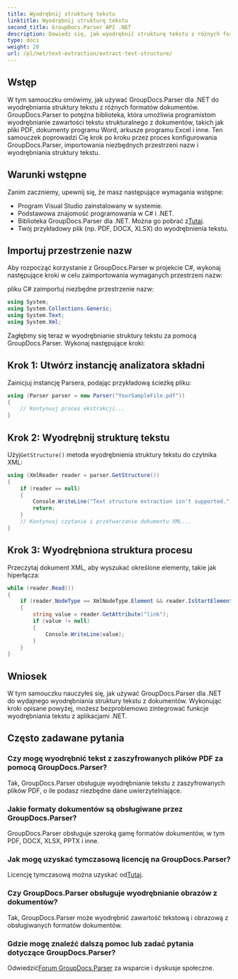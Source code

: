 ```yaml
---
title: Wyodrębnij strukturę tekstu
linktitle: Wyodrębnij strukturę tekstu
second_title: GroupDocs.Parser API .NET
description: Dowiedz się, jak wyodrębnić strukturę tekstu z różnych formatów dokumentów za pomocą GroupDocs.Parser dla .NET. Samouczek krok po kroku z przykładami kodu.
type: docs
weight: 20
url: /pl/net/text-extraction/extract-text-structure/
---
```

## Wstęp
W tym samouczku omówimy, jak używać GroupDocs.Parser dla .NET do wyodrębniania struktury tekstu z różnych formatów dokumentów. GroupDocs.Parser to potężna biblioteka, która umożliwia programistom wyodrębnianie zawartości tekstu strukturalnego z dokumentów, takich jak pliki PDF, dokumenty programu Word, arkusze programu Excel i inne. Ten samouczek poprowadzi Cię krok po kroku przez proces konfigurowania GroupDocs.Parser, importowania niezbędnych przestrzeni nazw i wyodrębniania struktury tekstu.
## Warunki wstępne
Zanim zaczniemy, upewnij się, że masz następujące wymagania wstępne:
- Program Visual Studio zainstalowany w systemie.
- Podstawowa znajomość programowania w C# i .NET.
-  Biblioteka GroupDocs.Parser dla .NET. Można go pobrać z[Tutaj](https://releases.groupdocs.com/parser/net/).
- Twój przykładowy plik (np. PDF, DOCX, XLSX) do wyodrębnienia tekstu.
## Importuj przestrzenie nazw
Aby rozpocząć korzystanie z GroupDocs.Parser w projekcie C#, wykonaj następujące kroki w celu zaimportowania wymaganych przestrzeni nazw:

pliku C# zaimportuj niezbędne przestrzenie nazw:
```csharp
using System;
using System.Collections.Generic;
using System.Text;
using System.Xml;
```
Zagłębmy się teraz w wyodrębnianie struktury tekstu za pomocą GroupDocs.Parser. Wykonaj następujące kroki:
## Krok 1: Utwórz instancję analizatora składni
Zainicjuj instancję Parsera, podając przykładową ścieżkę pliku:
```csharp
using (Parser parser = new Parser("YourSampleFile.pdf"))
{
    // Kontynuuj proces ekstrakcji...
}
```
## Krok 2: Wyodrębnij strukturę tekstu
 Użyj`GetStructure()` metoda wyodrębnienia struktury tekstu do czytnika XML:
```csharp
using (XmlReader reader = parser.GetStructure())
{
    if (reader == null)
    {
        Console.WriteLine("Text structure extraction isn't supported.");
        return;
    }
    // Kontynuuj czytanie i przetwarzanie dokumentu XML...
}
```
## Krok 3: Wyodrębniona struktura procesu
Przeczytaj dokument XML, aby wyszukać określone elementy, takie jak hiperłącza:
```csharp
while (reader.Read())
{
    if (reader.NodeType == XmlNodeType.Element && reader.IsStartElement() && reader.Name.ToLowerInvariant() == "hyperlink")
    {
        string value = reader.GetAttribute("link");
        if (value != null)
        {
            Console.WriteLine(value);
        }
    }
}
```
## Wniosek
W tym samouczku nauczyłeś się, jak używać GroupDocs.Parser dla .NET do wydajnego wyodrębniania struktury tekstu z dokumentów. Wykonując kroki opisane powyżej, możesz bezproblemowo zintegrować funkcje wyodrębniania tekstu z aplikacjami .NET.

## Często zadawane pytania
### Czy mogę wyodrębnić tekst z zaszyfrowanych plików PDF za pomocą GroupDocs.Parser?
Tak, GroupDocs.Parser obsługuje wyodrębnianie tekstu z zaszyfrowanych plików PDF, o ile podasz niezbędne dane uwierzytelniające.
### Jakie formaty dokumentów są obsługiwane przez GroupDocs.Parser?
GroupDocs.Parser obsługuje szeroką gamę formatów dokumentów, w tym PDF, DOCX, XLSX, PPTX i inne.
### Jak mogę uzyskać tymczasową licencję na GroupDocs.Parser?
 Licencję tymczasową można uzyskać od[Tutaj](https://purchase.groupdocs.com/temporary-license/).
### Czy GroupDocs.Parser obsługuje wyodrębnianie obrazów z dokumentów?
Tak, GroupDocs.Parser może wyodrębnić zawartość tekstową i obrazową z obsługiwanych formatów dokumentów.
### Gdzie mogę znaleźć dalszą pomoc lub zadać pytania dotyczące GroupDocs.Parser?
 Odwiedzić[Forum GroupDocs.Parser](https://forum.groupdocs.com/c/parser/17) za wsparcie i dyskusje społeczne.